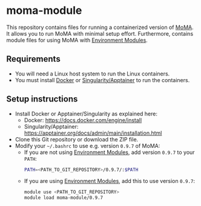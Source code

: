 # moma-module

This repository contains files for running a containerized version of [MoMA](https://github.com/michaelmell/MoMA/wiki).
It allows you to run MoMA with minimal setup effort. Furthermore, contains module files for using MoMA with [Environment Modules](https://modules.readthedocs.io/en/latest/index.html).

## Requirements

- You will need a Linux host system to run the Linux containers.
- You must install [Docker](https://www.docker.com/) or [Singularity/Apptainer](https://apptainer.org/) to run the containers.

## Setup instructions

- Install Docker or Apptainer/Singularity as explained here:
  - Docker: https://docs.docker.com/engine/install
  - Singularity/Apptainer: https://apptainer.org/docs/admin/main/installation.html
- Clone this Git repository or download the ZIP file.
- Modify your `~/.bashrc` to use e.g. version `0.9.7` of MoMA:
  - If you are not using [Environment Modules](https://modules.readthedocs.io/en/latest/index.html), add version `0.9.7` to your `PATH`:
    ```sh
    PATH=<PATH_TO_GIT_REPOSITORY>/0.9.7/:$PATH
    ```
  - If you are using [Environment Modules](https://modules.readthedocs.io/en/latest/index.html), add this to use version `0.9.7`:
    ```sh
    module use <PATH_TO_GIT_REPOSITORY>
    module load moma-module/0.9.7
    ```
